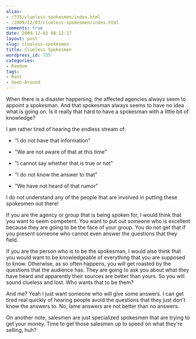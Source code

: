 ```yaml
---
alias:
- /735/clueless-spokesmen/index.html
- /2009/12/03/clueless-spokesmen/index.html
comments: true
date: 2009-12-03 08:12:37
layout: post
slug: clueless-spokesmen
title: Clueless Spokesmen
wordpress_id: 735
categories:
- Random
tags:
- Rant
- Seen-Around
---
```


When there is a disaster happening, the affected agencies always seem to appoint a spokesman.  And that spokesman always seems to have no idea what is going on.  Is it really that hard to have a spokesman with a little bit of knowledge?

I am rather tired of hearing the endless stream of:



	
  * "I do not have that information"

	
  * "We are not aware of that at this time"

	
  * "I cannot say whether that is true or not"

	
  * "I do not know the answer to that"

	
  * "We have not heard of that rumor"



I do not understand any of the people that are involved in putting these spokesmen out there!

If you are the agency or group that is being spoken for, I would think that you want to seem competent.  You want to put out someone who is excellent because they are going to be the face of your group.  You do not get that if you present someone who cannot even answer the questions that they field.

If you are the person who is to be the spokesman, I would also think that you would want to be knowledgeable of everything that you are supposed to know.  Otherwise, as so often happens, you will get roasted by the questions that the audience has.  They are going to ask you about what they have heard and apparently their sources are better than yours.  So you will sound clueless and lost.  Who wants that to be them?

And me?  Yeah I just want someone who will give some answers.  I can get tired real quickly of hearing people avoid the questions that they just don't know the answers to.  No, lame answers are not better than no answers.

On another note, salesmen are just specialized spokesmen that are trying to get your money.  Time to get those salesmen up to speed on what they're selling, huh?
